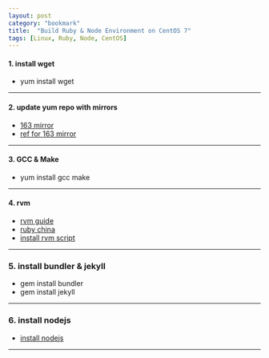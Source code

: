 ```yaml
---
layout: post
category: "bookmark"
title:  "Build Ruby & Node Environment on CentOS 7"
tags: [Linux, Ruby, Node, CentOS]
---
```


#### 1. install wget

- yum install wget

---
#### 2. update yum repo with mirrors
- [163 mirror](http://mirrors.163.com/.help/centos.html) 
- [ref for 163 mirror](http://gpdb.rocks/rhel/yum/repo/2016/03/01/config-rhel7-yum-repo.html) 

---
#### 3. GCC & Make
- yum install gcc make

---
#### 4. rvm
- [rvm guide](https://ruby-china.org/wiki/rvm-guide)
- [ruby china](https://gems.ruby-china.org/)
- [install rvm script](https://github.com/huacnlee/init.d/blob/master/install_rvm)

---
### 5. install bundler & jekyll
- gem install bundler
- gem install jekyll

---
### 6. install nodejs
- [install nodejs](https://www.subhosting.net/kb/how-to-install-nodejs-on-centos-7/)

---
